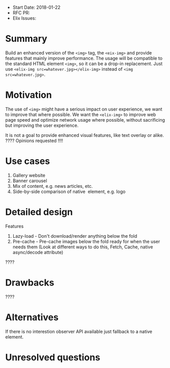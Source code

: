 - Start Date: 2018-01-22
- RFC PR: 
- Elix Issues:


# Summary

Build an enhanced version of the `<img>` tag, the `<eix-img>` and provide features that mainly improve performance.
The usage will be compatible to the standard HTML element `<img>`, so it can be a drop-in replacement.
Just use `<elix-img src=whatever.jpg></elix-img>` instead of `<img src=whatever.jpg>`.


# Motivation

The use of `<img>` might have a serious impact on user experience, we want to improve that where possible.
We want the `<elix-img>` to improve web page speed and optimize network usage where possible, 
without sacrificing but improving the user experience.

It is not a goal to provide enhanced visual features, like text overlay or alike. ???? Opinions requested !!!!

# Use cases

1. Gallery website
2. Banner carousel
3. Mix of content, e.g. news articles, etc.
4. Side-by-side comparison of native <img /> element, e.g. logo


# Detailed design

Features
1. Lazy-load - Don't download/render anything below the fold
2. Pre-cache - Pre-cache images below the fold ready for when the user needs them (Look at different ways to do this, Fetch, Cache, native async/decode attribute)

????


# Drawbacks

????

# Alternatives

If there is no interestion observer API available just fallback to a native <img /> element.


# Unresolved questions
